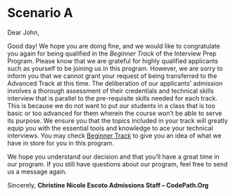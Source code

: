 # Scenario A
Dear John, 

Good day!
We hope you are doing fine, and we would like to congratulate you again for being qualified in the *Beginner Track* of the Interview Prep Program. Please know that we are grateful for highly qualified applicants such as yourself to be joining us in this program. However, we are sorry to inform you that we cannot grant your request of being transferred to the Advanced Track at this time. The deliberation of our applicants’ admission involves a thorough assessment of their credentials and technical skills interview that is parallel to the pre-requisite skills needed for each track. This is because we do not want to put our students in a class that is too basic or too advanced for them wherein the course won’t be able to serve its purpose. We ensure you that the topics included in your track will greatly equip you with the essential tools and knowledge to ace your technical interviews. You may check [Beginner Track](https://courses.codepath.org/snippets/intermediate_software_eng/overview) to give you an idea of what we have in store for you in this program. 


We hope you understand our decision and that you’ll have a great time in our program. If you still have questions about our program, feel free to send us a message again.

Sincerely, 
**Christine Nicole Escoto
Admissions Staff – CodePath.Org**
